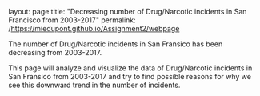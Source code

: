 layout: page
title: "Decreasing number of Drug/Narcotic incidents in San Francisco from 2003-2017"
permalink: /https://miedupont.github.io/Assignment2/webpage

The number of Drug/Narcotic incidents in San Fransico has been decreasing from 2003-2017. 

This page will analyze and visualize the data of Drug/Narcotic incidents in San Fransico from 2003-2017 and try to find possible reasons for why we see this downward trend in the number of incidents.
